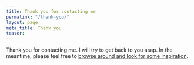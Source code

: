 ```yaml
---
title: Thank you for contacting me
permalink: "/thank-you/"
layout: page
meta_title: Thank you
teaser: 
---
```


Thank you for contacting me. I will try to get back to you asap. In the meantime, please feel free to <a href="{{base.url}}">browse around and look for some inspiration</a>.
